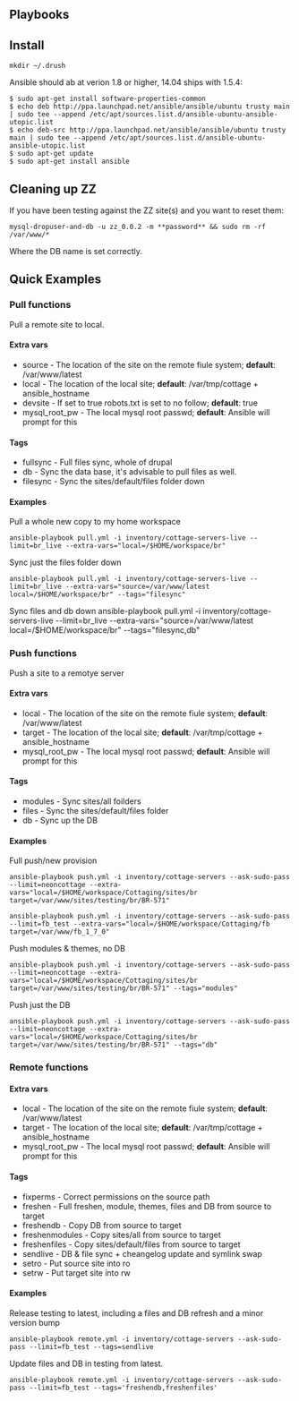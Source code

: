 ## Playbooks

## Install

    mkdir ~/.drush

Ansible should ab at verion 1.8 or higher, 14.04 ships with 1.5.4:

    $ sudo apt-get install software-properties-common
    $ echo deb http://ppa.launchpad.net/ansible/ansible/ubuntu trusty main | sudo tee --append /etc/apt/sources.list.d/ansible-ubuntu-ansible-utopic.list
    $ echo deb-src http://ppa.launchpad.net/ansible/ansible/ubuntu trusty main | sudo tee --append /etc/apt/sources.list.d/ansible-ubuntu-ansible-utopic.list
    $ sudo apt-get update
    $ sudo apt-get install ansible

## Cleaning up ZZ

If you have been testing against the ZZ site(s) and you want to reset them:

    mysql-dropuser-and-db -u zz_0.0.2 -m **password** && sudo rm -rf /var/www/*

Where the DB name is set correctly.

## Quick Examples

### Pull functions

Pull a remote site to local.

#### Extra vars

  * source - The location of the site on the remote fiule system; **default**: /var/www/latest
  * local - The location of the local site; **default**: /var/tmp/cottage + ansible_hostname
  * devsite - If set to true robots.txt is set to no follow; **default**: true
  * mysql_root_pw - The local mysql root passwd; **default**: Ansible will prompt for this

#### Tags

  * fullsync - Full files sync, whole of drupal
  * db - Sync the data base, it's advisable to pull files as well.
  * filesync - Sync the sites/default/files folder down

#### Examples

Pull a whole new copy to my home workspace

    ansible-playbook pull.yml -i inventory/cottage-servers-live --limit=br_live --extra-vars="local=/$HOME/workspace/br"

Sync just the files folder down

    ansible-playbook pull.yml -i inventory/cottage-servers-live --limit=br_live --extra-vars="source=/var/www/latest local=/$HOME/workspace/br" --tags="filesync"

Sync files and db down
    ansible-playbook pull.yml -i inventory/cottage-servers-live --limit=br_live --extra-vars="source=/var/www/latest local=/$HOME/workspace/br" --tags="filesync,db"

### Push functions

Push a site to a remotye server

#### Extra vars

  * local - The location of the site on the remote fiule system; **default**: /var/www/latest
  * target - The location of the local site; **default**: /var/tmp/cottage + ansible_hostname
  * mysql_root_pw - The local mysql root passwd; **default**: Ansible will prompt for this

#### Tags

  * modules - Sync sites/all foilders
  * files - Sync the sites/default/files folder
  * db - Sync up the DB

#### Examples

Full push/new provision

    ansible-playbook push.yml -i inventory/cottage-servers --ask-sudo-pass --limit=neoncottage --extra-vars="local=/$HOME/workspace/Cottaging/sites/br target=/var/www/sites/testing/br/BR-571"

    ansible-playbook push.yml -i inventory/cottage-servers --ask-sudo-pass --limit=fb_test --extra-vars="local=/$HOME/workspace/Cottaging/fb target=/var/www/fb_1_7_0"

Push modules & themes, no DB

    ansible-playbook push.yml -i inventory/cottage-servers --ask-sudo-pass --limit=neoncottage --extra-vars="local=/$HOME/workspace/Cottaging/sites/br target=/var/www/sites/testing/br/BR-571" --tags="modules"
    
Push just the DB

    ansible-playbook push.yml -i inventory/cottage-servers --ask-sudo-pass --limit=neoncottage --extra-vars="local=/$HOME/workspace/Cottaging/sites/br target=/var/www/sites/testing/br/BR-571" --tags="db"

### Remote functions

#### Extra vars

  * local - The location of the site on the remote fiule system; **default**: /var/www/latest
  * target - The location of the local site; **default**: /var/tmp/cottage + ansible_hostname
  * mysql_root_pw - The local mysql root passwd; **default**: Ansible will prompt for this

#### Tags

  * fixperms - Correct permissions on the source path
  * freshen - Full freshen, module, themes, files and DB from source to target
  * freshendb - Copy DB from source to target
  * freshenmodules - Copy sites/all from source to target
  * freshenfiles - Copy sites/default/files from source to target
  * sendlive - DB & file sync + cheangelog update and symlink swap
  * setro - Put source site into ro
  * setrw - Put target site into rw

#### Examples

Release testing to latest, including a files and DB refresh and a minor version bump

    ansible-playbook remote.yml -i inventory/cottage-servers --ask-sudo-pass --limit=fb_test --tags=sendlive

Update files and DB in testing from latest.

    ansible-playbook remote.yml -i inventory/cottage-servers --ask-sudo-pass --limit=fb_test --tags='freshendb,freshenfiles'
